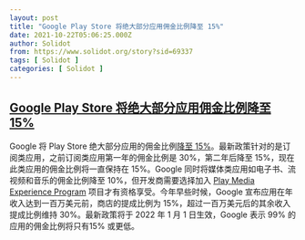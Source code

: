 ```yaml
---
layout: post
title: "Google Play Store 将绝大部分应用佣金比例降至 15%"
date: 2021-10-22T05:06:25.000Z
author: Solidot
from: https://www.solidot.org/story?sid=69337
tags: [ Solidot ]
categories: [ Solidot ]
---
```

<!--1634879185000-->
[Google Play Store 将绝大部分应用佣金比例降至 15%](https://www.solidot.org/story?sid=69337)
------

<div>
Google 将 Play Store 绝大部分应用的佣金比例<a href="https://arstechnica.com/gadgets/2021/10/google-halves-its-revenue-share-of-in-app-subscriptions-on-the-play-store/" target="_blank">降至 15%</a>。最新政策针对的是订阅类应用，之前订阅类应用第一年的佣金比例是 30%，第二年后降至 15%，现在此类应用的佣金比例将一直保持在 15%。Google 同时将媒体类应用如电子书、流视频和音乐的佣金比例降至 10%，但开发商需要选择加入 <a href="https://play.google.com/console/about/mediaprogram/">Play Media Experience Program</a> 项目才有资格享受。今年早些时候，Google 宣布应用在年收入达到一百万美元前，商店的提成比例为 15%，超过一百万美元后的其余收入提成比例维持 30%。最新政策将于 2022 年 1 月 1 日生效，Google 表示 99% 的应用的佣金比例将只有15% 或更低。
</div>
